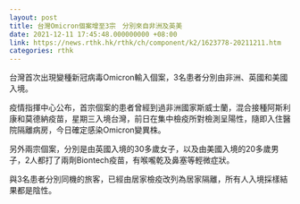 ```yaml
---
layout: post
title: 台灣Omicron個案增至3宗　分別來自非洲及英美
date: 2021-12-11 17:45:48.000000000 +08:00
link: https://news.rthk.hk/rthk/ch/component/k2/1623778-20211211.htm
categories: rthk
---
```


台灣首次出現變種新冠病毒Omicron輸入個案，3名患者分別由非洲、英國和美國入境。

疫情指揮中心公布，首宗個案的患者曾經到過非洲國家斯威士蘭，混合接種阿斯利康和莫德納疫苗，星期三入境台灣，前日在集中檢疫所對檢測呈陽性，隨即入住醫院隔離病房，今日確定感染Omicron變異株。

另外兩宗個案，分別是由英國入境的30多歲女子，以及由美國入境的20多歲男子，2人都打了兩劑Biontech疫苗，有喉嚨乾及鼻塞等輕微症狀。

與3名患者分別同機的旅客，已經由居家檢疫改列為居家隔離，所有人入境採樣結果都是陰性。

